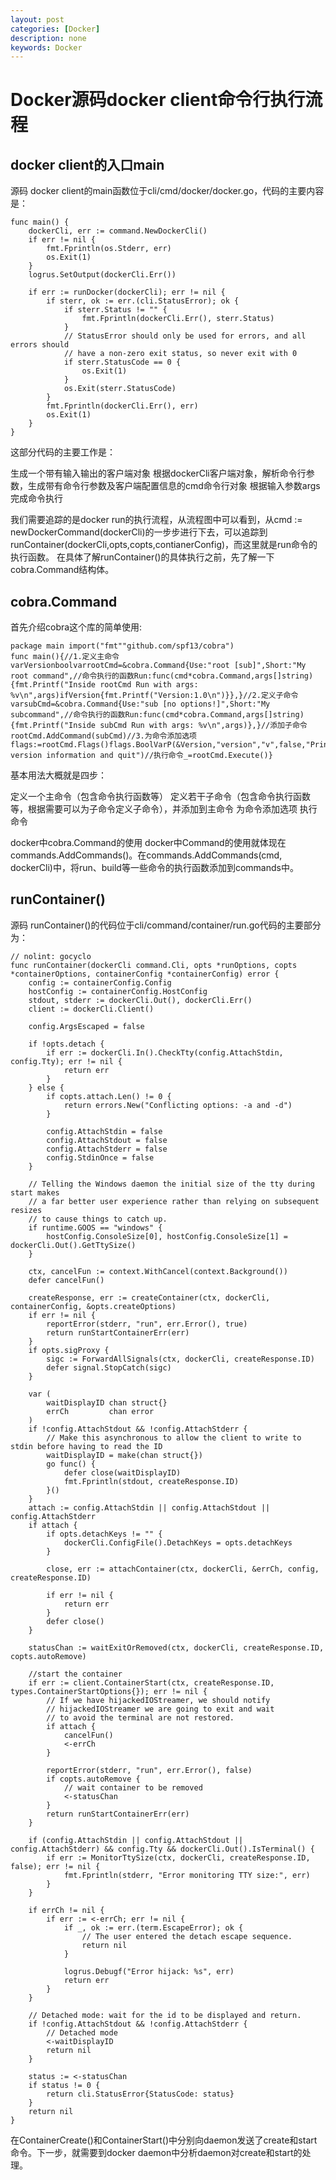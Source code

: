 ```yaml
---
layout: post
categories: [Docker]
description: none
keywords: Docker
---
```

# Docker源码docker client命令行执行流程 

## docker client的入口main
源码
docker client的main函数位于cli/cmd/docker/docker.go，代码的主要内容是：
```
func main() {
	dockerCli, err := command.NewDockerCli()
	if err != nil {
		fmt.Fprintln(os.Stderr, err)
		os.Exit(1)
	}
	logrus.SetOutput(dockerCli.Err())

	if err := runDocker(dockerCli); err != nil {
		if sterr, ok := err.(cli.StatusError); ok {
			if sterr.Status != "" {
				fmt.Fprintln(dockerCli.Err(), sterr.Status)
			}
			// StatusError should only be used for errors, and all errors should
			// have a non-zero exit status, so never exit with 0
			if sterr.StatusCode == 0 {
				os.Exit(1)
			}
			os.Exit(sterr.StatusCode)
		}
		fmt.Fprintln(dockerCli.Err(), err)
		os.Exit(1)
	}
}
```
这部分代码的主要工作是：

生成一个带有输入输出的客户端对象
根据dockerCli客户端对象，解析命令行参数，生成带有命令行参数及客户端配置信息的cmd命令行对象
根据输入参数args完成命令执行

我们需要追踪的是docker run的执行流程，从流程图中可以看到，从cmd := newDockerCommand(dockerCli)的一步步进行下去，可以追踪到runContainer(dockerCli,opts,copts,contianerConfig)，而这里就是run命令的执行函数。 在具体了解runContainer()的具体执行之前，先了解一下cobra.Command结构体。

## cobra.Command
首先介绍cobra这个库的简单使用:
```
package main import("fmt""github.com/spf13/cobra") 
func main(){//1.定义主命令varVersionboolvarrootCmd=&cobra.Command{Use:"root [sub]",Short:"My root command",//命令执行的函数Run:func(cmd*cobra.Command,args[]string){fmt.Printf("Inside rootCmd Run with args: %v\n",args)ifVersion{fmt.Printf("Version:1.0\n")}},}//2.定义子命令varsubCmd=&cobra.Command{Use:"sub [no options!]",Short:"My subcommand",//命令执行的函数Run:func(cmd*cobra.Command,args[]string){fmt.Printf("Inside subCmd Run with args: %v\n",args)},}//添加子命令rootCmd.AddCommand(subCmd)//3.为命令添加选项flags:=rootCmd.Flags()flags.BoolVarP(&Version,"version","v",false,"Print version information and quit")//执行命令_=rootCmd.Execute()}
```
基本用法大概就是四步：

定义一个主命令（包含命令执行函数等）
定义若干子命令（包含命令执行函数等，根据需要可以为子命令定义子命令），并添加到主命令
为命令添加选项
执行命令

docker中cobra.Command的使用
docker中Command的使用就体现在commands.AddCommands()。在commands.AddCommands(cmd, dockerCli)中，将run、build等一些命令的执行函数添加到commands中。

## runContainer()
源码
runContainer()的代码位于cli/command/container/run.go代码的主要部分为：
```
// nolint: gocyclo
func runContainer(dockerCli command.Cli, opts *runOptions, copts *containerOptions, containerConfig *containerConfig) error {
	config := containerConfig.Config
	hostConfig := containerConfig.HostConfig
	stdout, stderr := dockerCli.Out(), dockerCli.Err()
	client := dockerCli.Client()

	config.ArgsEscaped = false

	if !opts.detach {
		if err := dockerCli.In().CheckTty(config.AttachStdin, config.Tty); err != nil {
			return err
		}
	} else {
		if copts.attach.Len() != 0 {
			return errors.New("Conflicting options: -a and -d")
		}

		config.AttachStdin = false
		config.AttachStdout = false
		config.AttachStderr = false
		config.StdinOnce = false
	}

	// Telling the Windows daemon the initial size of the tty during start makes
	// a far better user experience rather than relying on subsequent resizes
	// to cause things to catch up.
	if runtime.GOOS == "windows" {
		hostConfig.ConsoleSize[0], hostConfig.ConsoleSize[1] = dockerCli.Out().GetTtySize()
	}

	ctx, cancelFun := context.WithCancel(context.Background())
	defer cancelFun()

	createResponse, err := createContainer(ctx, dockerCli, containerConfig, &opts.createOptions)
	if err != nil {
		reportError(stderr, "run", err.Error(), true)
		return runStartContainerErr(err)
	}
	if opts.sigProxy {
		sigc := ForwardAllSignals(ctx, dockerCli, createResponse.ID)
		defer signal.StopCatch(sigc)
	}

	var (
		waitDisplayID chan struct{}
		errCh         chan error
	)
	if !config.AttachStdout && !config.AttachStderr {
		// Make this asynchronous to allow the client to write to stdin before having to read the ID
		waitDisplayID = make(chan struct{})
		go func() {
			defer close(waitDisplayID)
			fmt.Fprintln(stdout, createResponse.ID)
		}()
	}
	attach := config.AttachStdin || config.AttachStdout || config.AttachStderr
	if attach {
		if opts.detachKeys != "" {
			dockerCli.ConfigFile().DetachKeys = opts.detachKeys
		}

		close, err := attachContainer(ctx, dockerCli, &errCh, config, createResponse.ID)

		if err != nil {
			return err
		}
		defer close()
	}

	statusChan := waitExitOrRemoved(ctx, dockerCli, createResponse.ID, copts.autoRemove)

	//start the container
	if err := client.ContainerStart(ctx, createResponse.ID, types.ContainerStartOptions{}); err != nil {
		// If we have hijackedIOStreamer, we should notify
		// hijackedIOStreamer we are going to exit and wait
		// to avoid the terminal are not restored.
		if attach {
			cancelFun()
			<-errCh
		}

		reportError(stderr, "run", err.Error(), false)
		if copts.autoRemove {
			// wait container to be removed
			<-statusChan
		}
		return runStartContainerErr(err)
	}

	if (config.AttachStdin || config.AttachStdout || config.AttachStderr) && config.Tty && dockerCli.Out().IsTerminal() {
		if err := MonitorTtySize(ctx, dockerCli, createResponse.ID, false); err != nil {
			fmt.Fprintln(stderr, "Error monitoring TTY size:", err)
		}
	}

	if errCh != nil {
		if err := <-errCh; err != nil {
			if _, ok := err.(term.EscapeError); ok {
				// The user entered the detach escape sequence.
				return nil
			}

			logrus.Debugf("Error hijack: %s", err)
			return err
		}
	}

	// Detached mode: wait for the id to be displayed and return.
	if !config.AttachStdout && !config.AttachStderr {
		// Detached mode
		<-waitDisplayID
		return nil
	}

	status := <-statusChan
	if status != 0 {
		return cli.StatusError{StatusCode: status}
	}
	return nil
}
```
在ContainerCreate()和ContainerStart()中分别向daemon发送了create和start命令。下一步，就需要到docker daemon中分析daemon对create和start的处理。









